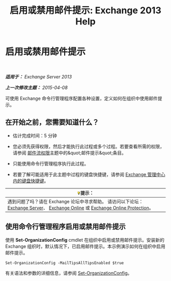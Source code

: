 ﻿---
title: '启用或禁用邮件提示: Exchange 2013 Help'
TOCTitle: 启用或禁用邮件提示
ms:assetid: 11ad3848-f303-4ad5-a21d-9b0883db4bda
ms:mtpsurl: https://technet.microsoft.com/zh-cn/library/JJ649321(v=EXCHG.150)
ms:contentKeyID: 50490039
ms.date: 05/21/2018
mtps_version: v=EXCHG.150
ms.translationtype: MT
---

# 启用或禁用邮件提示

 

_**适用于：** Exchange Server 2013_

_**上一次修改主题：** 2015-04-08_

可使用 Exchange 命令行管理程序配置各种设置，定义如何在组织中使用邮件提示。

## 在开始之前，您需要知道什么？

  - 估计完成时间：5 分钟

  - 您必须先获得权限，然后才能执行此过程或多个过程。若要查看所需的权限，请参阅 [邮件流权限](mail-flow-permissions-exchange-2013-help.md)主题中的\&quot;邮件提示\&quot;条目。

  - 只能使用命令行管理程序执行此过程。

  - 若要了解可能适用于此主题中过程的键盘快捷键，请参阅 [Exchange 管理中心内的键盘快捷键](keyboard-shortcuts-in-the-exchange-admin-center-exchange-online-protection-help.md)。

<table>
<thead>
<tr class="header">
<th><img src="images/Bb124558.tip(EXCHG.150).gif" title="提示" alt="提示" />提示：</th>
</tr>
</thead>
<tbody>
<tr class="odd">
<td>遇到问题了吗？请在 Exchange 论坛中寻求帮助。 请访问以下论坛：<a href="https://go.microsoft.com/fwlink/p/?linkid=60612">Exchange Server</a>、 <a href="https://go.microsoft.com/fwlink/p/?linkid=267542">Exchange Online</a> 或 <a href="https://go.microsoft.com/fwlink/p/?linkid=285351">Exchange Online Protection</a>。</td>
</tr>
</tbody>
</table>


## 使用命令行管理程序启用或禁用邮件提示

使用 **Set-OrganizationConfig** cmdlet 在组织中启用或禁用邮件提示。安装新的 Exchange 组织时，默认情况下，已启用邮件提示。本示例演示如何在组织中启用邮件提示。

    Set-OrganizationConfig -MailTipsAllTipsEnabled $true

有关语法和参数的详细信息，请参阅 [Set-OrganizationConfig](https://technet.microsoft.com/zh-cn/library/aa997443\(v=exchg.150\))。

